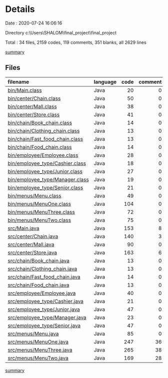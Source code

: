 # Details

Date : 2020-07-24 16:06:16

Directory c:\Users\SHALOM\final_project\final_project

Total : 34 files,  2159 codes, 119 comments, 351 blanks, all 2629 lines

[summary](results.md)

## Files
| filename | language | code | comment | blank | total |
| :--- | :--- | ---: | ---: | ---: | ---: |
| [bin/Main.class](/bin/Main.class) | Java | 20 | 0 | 1 | 21 |
| [bin/center/Chain.class](/bin/center/Chain.class) | Java | 50 | 0 | 2 | 52 |
| [bin/center/Mall.class](/bin/center/Mall.class) | Java | 38 | 0 | 0 | 38 |
| [bin/center/Store.class](/bin/center/Store.class) | Java | 41 | 0 | 0 | 41 |
| [bin/chain/Book_chain.class](/bin/chain/Book_chain.class) | Java | 14 | 0 | 0 | 14 |
| [bin/chain/Clothing_chain.class](/bin/chain/Clothing_chain.class) | Java | 13 | 0 | 0 | 13 |
| [bin/chain/Fast_food_chain.class](/bin/chain/Fast_food_chain.class) | Java | 13 | 0 | 0 | 13 |
| [bin/chain/Food_chain.class](/bin/chain/Food_chain.class) | Java | 14 | 0 | 0 | 14 |
| [bin/employee/Employee.class](/bin/employee/Employee.class) | Java | 28 | 0 | 0 | 28 |
| [bin/employee_type/Cashier.class](/bin/employee_type/Cashier.class) | Java | 18 | 0 | 0 | 18 |
| [bin/employee_type/Junior.class](/bin/employee_type/Junior.class) | Java | 27 | 0 | 0 | 27 |
| [bin/employee_type/Manager.class](/bin/employee_type/Manager.class) | Java | 19 | 0 | 0 | 19 |
| [bin/employee_type/Senior.class](/bin/employee_type/Senior.class) | Java | 21 | 0 | 1 | 22 |
| [bin/menus/Menu.class](/bin/menus/Menu.class) | Java | 49 | 0 | 10 | 59 |
| [bin/menus/MenuOne.class](/bin/menus/MenuOne.class) | Java | 104 | 0 | 9 | 113 |
| [bin/menus/MenuThree.class](/bin/menus/MenuThree.class) | Java | 72 | 0 | 16 | 88 |
| [bin/menus/MenuTwo.class](/bin/menus/MenuTwo.class) | Java | 75 | 0 | 8 | 83 |
| [src/Main.java](/src/Main.java) | Java | 153 | 8 | 15 | 176 |
| [src/center/Chain.java](/src/center/Chain.java) | Java | 140 | 3 | 24 | 167 |
| [src/center/Mall.java](/src/center/Mall.java) | Java | 90 | 0 | 14 | 104 |
| [src/center/Store.java](/src/center/Store.java) | Java | 163 | 6 | 25 | 194 |
| [src/chain/Book_chain.java](/src/chain/Book_chain.java) | Java | 13 | 0 | 6 | 19 |
| [src/chain/Clothing_chain.java](/src/chain/Clothing_chain.java) | Java | 13 | 0 | 6 | 19 |
| [src/chain/Fast_food_chain.java](/src/chain/Fast_food_chain.java) | Java | 14 | 0 | 5 | 19 |
| [src/chain/Food_chain.java](/src/chain/Food_chain.java) | Java | 13 | 0 | 6 | 19 |
| [src/employee/Employee.java](/src/employee/Employee.java) | Java | 40 | 0 | 10 | 50 |
| [src/employee_type/Cashier.java](/src/employee_type/Cashier.java) | Java | 21 | 0 | 8 | 29 |
| [src/employee_type/Junior.java](/src/employee_type/Junior.java) | Java | 47 | 0 | 12 | 59 |
| [src/employee_type/Manager.java](/src/employee_type/Manager.java) | Java | 23 | 0 | 7 | 30 |
| [src/employee_type/Senior.java](/src/employee_type/Senior.java) | Java | 47 | 0 | 9 | 56 |
| [src/menus/Menu.java](/src/menus/Menu.java) | Java | 85 | 0 | 17 | 102 |
| [src/menus/MenuOne.java](/src/menus/MenuOne.java) | Java | 247 | 36 | 45 | 328 |
| [src/menus/MenuThree.java](/src/menus/MenuThree.java) | Java | 265 | 38 | 60 | 363 |
| [src/menus/MenuTwo.java](/src/menus/MenuTwo.java) | Java | 169 | 28 | 35 | 232 |

[summary](results.md)
